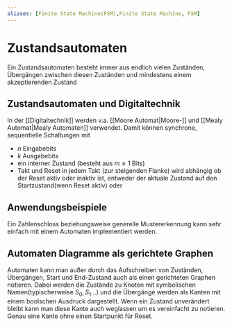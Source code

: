 ```yaml
---
aliases: [Finite State Machine(FSM),Finite State Machine, FSM]
---
```

# Zustandsautomaten
Ein Zustandsautomaten besteht immer aus endlich vielen Zuständen, Übergängen zwischen diesen Zuständen und mindestens einem akzeptierenden Zustand
## Zustandsautomaten und Digitaltechnik
In der [[Digitaltechnik]] werden v.a. [[Moore Automat|Moore-]] und [[Mealy Automat|Mealy Automaten]] verwendet.
Damit können synchrone, sequentielle Schaltungen mit
- $n$ Eingabebits
- $k$ Ausgabebits
- ein interner Zustand (besteht aus $m \geq 1$ Bits)
- Takt und Reset
in jedem Takt (zur steigenden Flanke) wird abhängig ob der Reset aktiv oder inaktiv ist, entweder der aktuale Zustand auf den Startzustand(wenn Reset aktiv) oder
## Anwendungsbeispiele
Ein Zahlenschloss beziehungsweise generelle Mustererkennung kann sehr einfach mit einem Automaten implementiert werden.
## Automaten Diagramme als gerichtete Graphen
Automaten kann man außer durch das Aufschreiben von Zuständen, Übergängen, Start und End-Zustand auch als einen gerichteten Graphen notieren.
Dabei werden die Zustände zu Knoten mit symbolischen Namen(typischerweise $S_0,S_1 \dotso$) und die Übergänge werden als Kanten mit einem boolschen Ausdruck dargestellt. Wenn ein Zustand unverändert bleibt kann man diese Kante auch weglassen um es vereinfacht zu notieren. Genau eine Kante ohne einen Startpunkt für Reset.